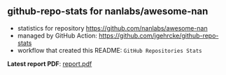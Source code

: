 ## github-repo-stats for nanlabs/awesome-nan

- statistics for repository https://github.com/nanlabs/awesome-nan
- managed by GitHub Action: https://github.com/jgehrcke/github-repo-stats
- workflow that created this README: `GitHub Repositories Stats`

**Latest report PDF**: [report.pdf](https://github.com/nanlabs/awesome-nan/raw/github-repo-stats/nanlabs/awesome-nan/latest-report/report.pdf)

